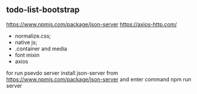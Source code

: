 ## todo-list-bootstrap

https://www.npmjs.com/package/json-server
https://axios-http.com/

- normalize.css;
- native js;
- .container and media
- font mixin
- axios

for run psevdo server install json-server from https://www.npmjs.com/package/json-server
 and enter command npm run server